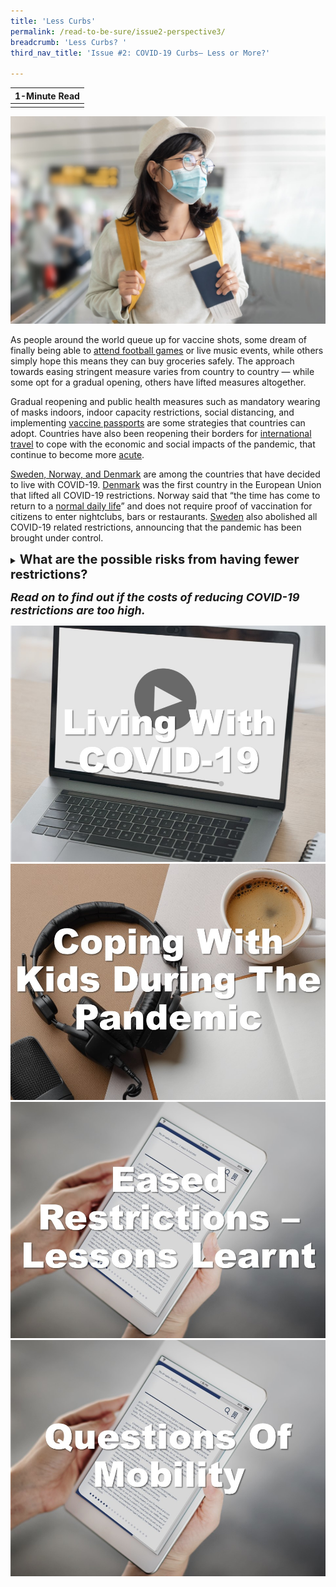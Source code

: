 ```yaml
---
title: 'Less Curbs'
permalink: /read-to-be-sure/issue2-perspective3/
breadcrumb: 'Less Curbs? '
third_nav_title: 'Issue #2: COVID-19 Curbs— Less or More?'

---
```


| **1-Minute Read** |
| :---------------: |
|                   |

![](../images/rtbs2-perspective3-notext.jpg)

As people around the world queue up for vaccine shots, some dream of finally being able to [attend football games](https://www.bloomberg.com/news/articles/2021-11-02/premier-league-soccer-crowds-pack-stadiums-like-never-before) or live music events, while others simply hope this means they can buy groceries safely. The approach towards easing stringent measure varies from country to country — while some opt for a gradual opening, others have lifted measures altogether.  



Gradual reopening and public health measures such as mandatory wearing of masks indoors, indoor capacity restrictions, social distancing, and implementing [vaccine passports](https://theconversation.com/vaccine-passports-why-they-are-good-for-society-160419) are some strategies that countries can adopt. Countries have also been reopening their borders for [international travel](https://www.instituteforgovernment.org.uk/explainers/covid-international-travel-rules) to cope with the economic and social impacts of the pandemic, that continue to become more [acute](https://www.iata.org/en/programs/covid-19-resources-guidelines/reopening-borders-documents/).

 

[Sweden, Norway, and Denmark](https://www.newsweek.com/sweden-norway-lifting-covid-restrictions-spark-reactions-pundits-want-end-mandates-1634916) are among the countries that have decided to live with COVID-19. [Denmark](https://www.politico.eu/article/denmark-first-eu-lift-coronavirus-restrictions/) was the first country in the European Union that lifted all COVID-19 restrictions. Norway said that “the time has come to return to a [normal daily life](https://www.reuters.com/business/healthcare-pharmaceuticals/norway-end-coronavirus-related-restrictions-saturday-2021-09-24/)” and does not require proof of vaccination for citizens to enter nightclubs, bars or restaurants. [Sweden](https://www.aa.com.tr/en/europe/sweden-lifts-all-covid-19-restrictions/2378287) also abolished all COVID-19 related restrictions, announcing that the pandemic has been brought under control. 

 

<details>    <summary><span style="font-weight: 700; font-size: 20px; font-style: normal;">What are the possible risks from having fewer restrictions?</span></summary>
<br>
    <span style="font-weight: 400; font-size: 20px; font-style: normal; color:normal">Optimistic projections estimate that by mid-2022, death and disease rates for COVID-19 may be <a href="https://www.straitstimes.com/singapore/covid-19-infection-and-death-rates-should-be-on-a-par-with-seasonal-flu-by-mid-2022-bill"></a>lower than that of the seasonal common fluhttps://www.straitstimes.com/singapore/covid-19-infection-and-death-rates-should-be-on-a-par-with-seasonal-flu-by-mid-2022-bill owing to the increase in global immunity resulting from high vaccination rates of a population, or moderate vaccination levels coupled with significant prior COVID-19 infections. As a result, this has encouraged the lifting of COVID-19 restrictions in many countries across the globe. <br>Yet, the capacities of public health systems remain a concern for most governments, who resort to keeping a close watch on COVID-19 case numbers, ready to re-impose restrictions whenever deemed necessary. People and businesses are thus <a href="https://www.bmj.com/content/375/bmj-2021-067508">caught in confusion</a> when these policies are adjusted.  <br>Additionally, while there is a resumption of international activities as borders open up following vaccine rollouts, the lack of harmonised <a href="https://www.iata.org/en/iata-repository/pressroom/presentations/restarting-global-travel-agm2021/">border measures</a>, restrictions and procedures is a cause of confusion for travellers—who resort to finalising plans as late as possible to keep up <a href="https://www.swissinfo.ch/eng/travelers-are-waiting-till-last-minute-to-book-flights/47158012">with rapidly changing regulations</a>, incited by new virus strands. <a href="https://worldrepublicnews.com/as-international-travel-returns-confusion-reigns-over-vaccines/">Fragmented rules</a> about vaccine acceptance, documentation, as well as testing requirements are costly and difficult to navigate.  <br>The return to normalcy is fragile. Countries that are reopening faster have reported a <a href="https://doi.org/10.1136/bmj-2021-067508">higher death toll</a> in the earlier stages of the pandemic. As individuals begin to integrate back into society — balancing their work and personal lives — the risks of cluster infections remain. <a href="https://www.fidh.org/en/issues/international-justice/covid-19-spreading-faster-than-vaccines-rich-countries-must-address">Vaccine inequality</a> also remains a concern, especially as it creates unvaccinated pockets where the virus can continue to mutate and spread. </span></details>






***<font size=4>Read on to find out if the costs of reducing COVID-19 restrictions are too high.</font>***

<div>
<div class="row is-multiline">
    <div class="col is-one-quarter-desktop is-one-quarter-tablet">
<a href="https://royalsociety.org/science-events-and-lectures/2021/11/living-with-COVID-19/" target="_blank"><img src="../images/rtbs2-perspective3-watch1.jpg" alt="Living with COVID-19 – the conversation (video)"></a>
</div>
    <div class="col is-one-quarter-desktop is-one-quarter-tablet">
<a href="https://www.channelnewsasia.com/listen/heart-matter/COVID-19-vaccinations-kids-aged-5-11-unpacking-data-parental-fears-and-social-pressures-2322511" target="_blank"><img src="../images/rtbs2-perspective3-listen1.jpg" alt="Coping with kids during the pandemic (podcast)"></a>
</div>
    <div class="col is-one-quarter-desktop is-one-quarter-tablet">
<a href="https://www.thelancet.com/article/S0140-6736(20)32007-9/fulltext" target="_blank"><img src="../images/rtbs2-perspective3-read1.jpg" alt="Eased restrictions – lessons learnt"></a>
</div>
    <div class="col is-one-quarter-desktop is-one-quarter-tablet">
<a href="https://news.smu.edu.sg/news/2021/09/29/COVID-19-has-significantly-changed-singapores-commuting-patterns" target="_blank"><img src="../images/rtbs2-perspective3-read2.jpg" alt="Questions of mobility"></a>
</div>
</div>	
</div>



